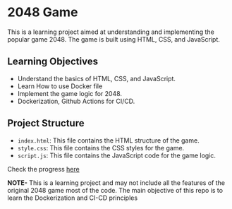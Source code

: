 # 2048 Game

This is a learning project aimed at understanding and implementing the popular game 2048. The game is built using HTML, CSS, and JavaScript.


## Learning Objectives

- Understand the basics of HTML, CSS, and JavaScript.
- Learn How to use Docker file 
- Implement the game logic for 2048.
- Dockerization, Github Actions for CI/CD.

## Project Structure

- `index.html`: This file contains the HTML structure of the game.
- `style.css`: This file contains the CSS styles for the game.
- `script.js`: This file contains the JavaScript code for the game logic.

Check the progress [here](http://flask-2048-env.eba-ge7n5vmw.us-east-1.elasticbeanstalk.com/)

**NOTE-** This is a learning project and may not include all the features of the original 2048 game most of the code. The main objective of this repo is to learn the Dockerization and CI-CD principles 



